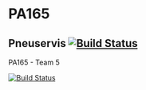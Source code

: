 # PA165
## Pneuservis [![Build Status](https://travis-ci.org/javorka/PA165.svg?branch=master)](https://travis-ci.org/javorka/PA165)
PA165 - Team 5

[![Build Status](https://travis-ci.org/javorka/PA165.svg?branch=master)](https://travis-ci.org/javorka/PA165)
